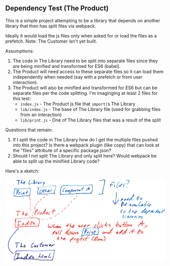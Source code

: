 ## Dependency Test (The Product)
This is a simple project attempting to be a library that depends on another library that then has split files via webpack.

Ideally it would load the js files only when asked for or load the files as a prefetch.  Note: The Customer isn't yet built.

Assumptions:

1. The code in The Library need to be split into separate files since they are being minified and transformed for ES6 (babel).
2. The Product will need access to these separate files so it can load them independently when needed (say with a prefetch or from user interaction).
3. The Product will also be minified and transformed for ES6 but can be separate files per the code splitting.  I'm imaginging at least 2 files for this test:
    * `index.js` - The Product js file that `import(`s The Library
    * `lib/index.js` - The base of The Library file (used for grabbing files from an interaction)
    * `lib/print.js` - One of The Library files that was a result of the split

Questions that remain:

1. If I split the code in The Library how do I get the multiple files pushed into this project?  Is there a webpack plugin (like copy) that can look at the "files" attribute of a specific package.json?
2. Should I not split The Library and only split here?  Would webpack be able to split up the minified Library code?

Here's a sketch:

![Sketch](Sketch.jpg)